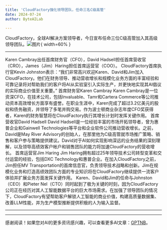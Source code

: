 ```yaml
---
title: 'CloudFactory强化领导团队，任命三名C级高管'
date: 2024-07-24
author: ByteAILab

---
```


CloudFactory，全球AI解决方案领导者，今日宣布任命三位C级高管加入其高级领导团队。![图片](https://ai-techpark.com/wp-content/uploads/2024/07/BairesDev-W-1-960x540.jpg){ width=60% }

---
Karen Cambray出任首席财务官（CFO），David Hadsell担任首席营收官（CRO），James（Jim）Haring担任首席运营官（COO）。
CloudFactory首席执行官Kevin Johnston表示：“我们非常高兴欢迎Karen、David和Jim加入CloudFactory。他们在财务领导、推动营收增长和规模化业务方面的丰富经验和可靠记录将对帮助我们的客户将AI从实验室引入实际生产，并更快地实现其AI倡议的实际商业价值至关重要。”
首席财务官Karen Cambray
Karen Cambray是一位资深CFO，在技术公司，包括Invaluable、Tamr和Cartera Commerce等公司推动资本高效增长方面享有盛誉。在职业生涯中，Karen完成了超过3.2亿美元的股权和债务融资，并领导了多笔并购交易。作为波士顿商业杂志年度CFO奖获得者，Karen的财务智慧将在CloudFactory执行其增长计划时发挥关键作用。
首席营收官David Hadsell
David Hadsell是一位经验丰富的市场开拓领导者，曾为惠普企业和Gainwell Technologies等平台和企业软件公司推动营收增长。之前，David是May River Advisory的创始人，在那里他为C级高管就市场推广策略、销售和客户参与策略提供建议。David对于AI如何实现影响深远的业务结果的深刻理解，以及领导高绩效客户帐户和销售团队的能力将加速CloudFactory的营收增长。
首席运营官Jim Haring
Jim Haring拥有超过25年领导技术公司转型变革和交付运营的经验，包括DXC Technology和惠普企业。在加入CloudFactory之前，Jim担任MV Transportation的首席信息官，负责领导技术战略和创新。Jim在规模化业务和打造高绩效团队方面的专业知识将在CloudFactory继续提供一流客户体验并扩展业务方面发挥关键作用。
Karen、David和Jim的任命与Johnston（CEO）和Pieter Nel（CTO）同时起到了极为关键的时刻，因为CloudFactory公司正在经历对其人工智能数据平台的巨大市场需求。在加强了领导团队的情况下，CloudFactory有望帮助客户解锁人工智能的商业价值，构建高质量数据集、改善LLM性能，并为生产模型推断提供积极的人为输入监督。

---
---
感谢阅读！如果您对AI的更多资讯感兴趣，可以查看更多AI文章：[GPTNB](https://gptnb.com)。